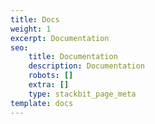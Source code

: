 ```yaml
---
title: Docs
weight: 1
excerpt: Documentation
seo:
    title: Documentation
    description: Documentation
    robots: []
    extra: []
    type: stackbit_page_meta
template: docs
---
```

